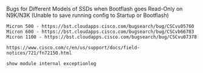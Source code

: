 Bugs for Different Models of SSDs when Bootflash goes Read-Only on N9K/N3K (Unable to save running config to Startup or Bootflash)

```
Micron 500 - https://bst.cloudapps.cisco.com/bugsearch/bug/CSCvu05760
Micron 600 - https://bst.cloudapps.cisco.com/bugsearch/bug/CSCvb66783
Micron 1100 - https://bst.cloudapps.cisco.com/bugsearch/bug/CSCvu07378

https://www.cisco.com/c/en/us/support/docs/field-notices/721/fn72150.html
```
```
show module internal exceptionlog
```
